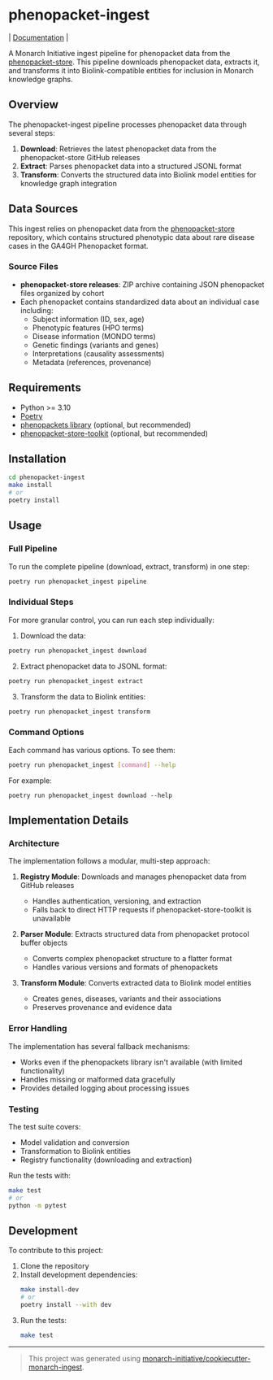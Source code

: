 # phenopacket-ingest

| [Documentation](https://monarch-initiative.github.io/phenopacket-ingest) |

A Monarch Initiative ingest pipeline for phenopacket data from the [phenopacket-store](https://github.com/monarch-initiative/phenopacket-store). This pipeline downloads phenopacket data, extracts it, and transforms it into Biolink-compatible entities for inclusion in Monarch knowledge graphs.

## Overview

The phenopacket-ingest pipeline processes phenopacket data through several steps:

1. **Download**: Retrieves the latest phenopacket data from the phenopacket-store GitHub releases
2. **Extract**: Parses phenopacket data into a structured JSONL format
3. **Transform**: Converts the structured data into Biolink model entities for knowledge graph integration

## Data Sources

This ingest relies on phenopacket data from the [phenopacket-store](https://github.com/monarch-initiative/phenopacket-store) repository, which contains structured phenotypic data about rare disease cases in the GA4GH Phenopacket format.

### Source Files
- **phenopacket-store releases**: ZIP archive containing JSON phenopacket files organized by cohort
- Each phenopacket contains standardized data about an individual case including:
  - Subject information (ID, sex, age)
  - Phenotypic features (HPO terms)
  - Disease information (MONDO terms)
  - Genetic findings (variants and genes)
  - Interpretations (causality assessments)
  - Metadata (references, provenance)


## Requirements

- Python >= 3.10
- [Poetry](https://python-poetry.org/docs/#installation)
- [phenopackets library](https://github.com/phenopackets/phenopacket-schema) (optional, but recommended)
- [phenopacket-store-toolkit](https://github.com/monarch-initiative/phenopacket-store-toolkit) (optional, but recommended)

## Installation

```bash
cd phenopacket-ingest
make install
# or
poetry install
```

## Usage

### Full Pipeline

To run the complete pipeline (download, extract, transform) in one step:

```bash
poetry run phenopacket_ingest pipeline
```

### Individual Steps

For more granular control, you can run each step individually:

1. Download the data:
```bash
poetry run phenopacket_ingest download
```

2. Extract phenopacket data to JSONL format:
```bash
poetry run phenopacket_ingest extract
```

3. Transform the data to Biolink entities:
```bash
poetry run phenopacket_ingest transform
```

### Command Options

Each command has various options. To see them:

```bash
poetry run phenopacket_ingest [command] --help
```

For example:
```
poetry run phenopacket_ingest download --help
```

## Implementation Details

### Architecture

The implementation follows a modular, multi-step approach:

1. **Registry Module**: Downloads and manages phenopacket data from GitHub releases
   - Handles authentication, versioning, and extraction
   - Falls back to direct HTTP requests if phenopacket-store-toolkit is unavailable

2. **Parser Module**: Extracts structured data from phenopacket protocol buffer objects
   - Converts complex phenopacket structure to a flatter format
   - Handles various versions and formats of phenopackets

3. **Transform Module**: Converts extracted data to Biolink model entities
   - Creates genes, diseases, variants and their associations
   - Preserves provenance and evidence data

### Error Handling

The implementation has several fallback mechanisms:
- Works even if the phenopackets library isn't available (with limited functionality)
- Handles missing or malformed data gracefully
- Provides detailed logging about processing issues

### Testing

The test suite covers:
- Model validation and conversion
- Transformation to Biolink entities
- Registry functionality (downloading and extraction)

Run the tests with:
```bash
make test
# or
python -m pytest
```

## Development

To contribute to this project:

1. Clone the repository
2. Install development dependencies:
   ```bash
   make install-dev
   # or
   poetry install --with dev
   ```
3. Run the tests:
   ```bash
   make test
   ```

---

> This project was generated using [monarch-initiative/cookiecutter-monarch-ingest](https://github.com/monarch-initiative/cookiecutter-monarch-ingest).